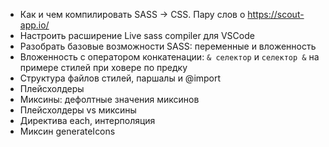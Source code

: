 - Как и чем компилировать SASS -> CSS. Пару слов о https://scout-app.io/
- Настроить расширение Live sass compiler для VSCode
- Разобрать базовые возможности SASS: переменные и вложенность
- Вложенность с оператором конкатенации: `& селектор` и `селектор &` на примере стилей при ховере по предку
- Структура файлов стилей, паршалы и @import
- Плейсхолдеры
- Миксины: дефолтные значения миксинов
- Плейсхолдеры vs миксины
- Директива each, интерполяция
- Миксин generateIcons
